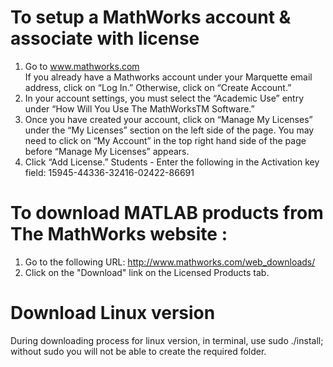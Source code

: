 # To setup a MathWorks account & associate with license
1. Go to www.mathworks.com  
If you already have a Mathworks account under your Marquette email address, click on “Log In.”
Otherwise, click on “Create Account.”  
2. In your account settings, you must select the “Academic Use” entry under “How Will You Use The
MathWorksTM Software.”  
3. Once you have created your account, click on “Manage My Licenses” under the “My Licenses” section on the
left side of the page. You may need to click on “My Account” in the top right hand side of the page before
“Manage My Licenses” appears.    
4. Click “Add License.”
Students - Enter the following in the Activation key field: 15945-44336-32416-02422-86691  

# To download MATLAB products from The MathWorks website :
1. Go to the following URL: http://www.mathworks.com/web_downloads/
2. Click on the "Download" link on the Licensed Products tab.

# Download Linux version
During downloading process for linux version, in terminal, use sudo ./install; 
without sudo you will not be able to create the required folder.
